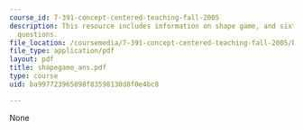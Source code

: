 ```yaml
---
course_id: 7-391-concept-centered-teaching-fall-2005
description: This resource includes information on shape game, and sixteen related
  questions.
file_location: /coursemedia/7-391-concept-centered-teaching-fall-2005/ba997723965898f83598130d8f0e4bc8_shapegame_ans.pdf
file_type: application/pdf
layout: pdf
title: shapegame_ans.pdf
type: course
uid: ba997723965898f83598130d8f0e4bc8

---
```

None